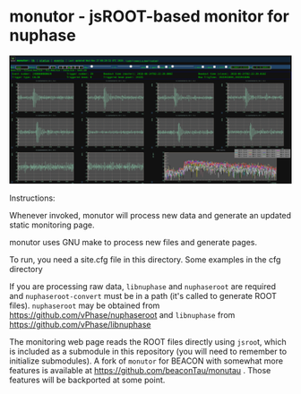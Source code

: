 # monutor  - jsROOT-based monitor for nuphase

![Screenshot of monutor](screenshot.png)

Instructions: 

  Whenever invoked, monutor will process new data and generate an updated static monitoring page. 

  monutor uses GNU make to process new files and generate pages. 

  To run, you need a site.cfg file in this directory. Some examples in the cfg directory

  If you are processing raw data,  `libnuphase` and `nuphaseroot` are required and `nuphaseroot-convert` must be in a path (it's called to generate ROOT files). `nuphaseroot` may be obtained from https://github.com/vPhase/nuphaseroot and `libnuphase` from https://github.com/vPhase/libnuphase 


The monitoring web page reads the ROOT files directly using `jsroo`t, which is included as a submodule in this repository (you will need to remember to initialize submodules). A fork of `monutor` for BEACON with somewhat more features is available at https://github.com/beaconTau/monutau . Those features will be backported at some point.  
  



